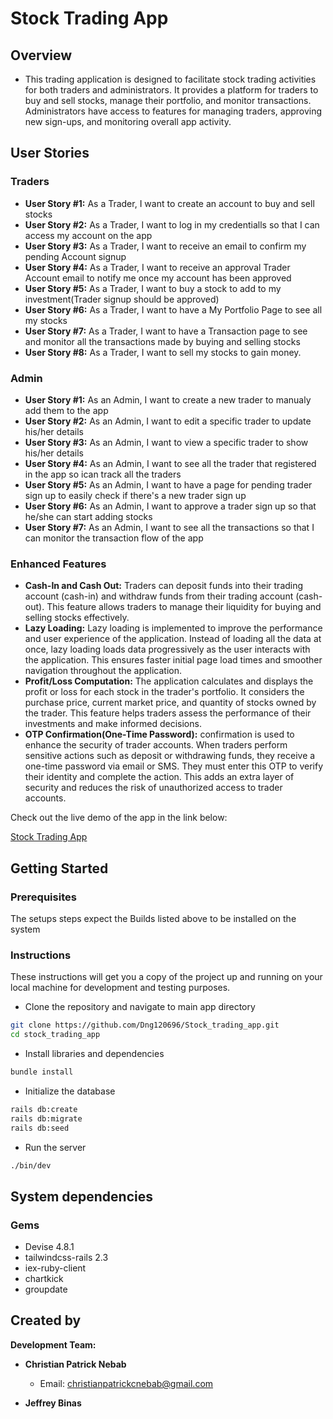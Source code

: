 # Stock Trading App

## Overview

- This trading application is designed to facilitate stock trading activities for both traders and administrators. It provides a platform for traders to buy and sell stocks, manage their portfolio, and monitor transactions. Administrators have access to features for managing traders, approving new sign-ups, and monitoring overall app activity.



## User Stories

### Traders
- **User Story #1:** As a Trader, I want to create an account to buy and sell stocks
- **User Story #2:** As a Trader, I want to log in my credentialls so that I can access my account on the app
- **User Story #3:** As a Trader, I want to receive an email to confirm my pending Account signup
- **User Story #4:** As a Trader, I want to receive an approval Trader Account email to notify me once my account has been approved
- **User Story #5:** As a Trader, I want to buy a stock to add to my investment(Trader signup should be approved)
- **User Story #6:** As a Trader, I want to have a My Portfolio Page to see all my stocks
- **User Story #7:** As a Trader, I want to have a Transaction page to see and monitor all the transactions made by buying and selling stocks
- **User Story #8:** As a Trader, I want to sell my stocks to gain money.

### Admin  
- **User Story #1:** As an Admin, I want to create a new trader to manualy add them to the app
- **User Story #2:** As an Admin, I want to edit a specific trader to update his/her details
- **User Story #3:** As an Admin, I want to view a specific trader to show his/her details
- **User Story #4:** As an Admin, I want to see all the trader that registered in the app so ican track all the traders
- **User Story #5:** As an Admin, I want to have a page for pending trader sign up to easily check if there's a new trader sign up
- **User Story #6:** As an Admin, I want to approve a trader sign up so that he/she can start adding stocks
- **User Story #7:** As an Admin, I want to see all the transactions so that I can monitor the transaction flow of the app


### Enhanced Features

- **Cash-In and Cash Out:** Traders can deposit funds into their trading account (cash-in) and withdraw funds from their trading account (cash-out). This feature allows traders to manage their liquidity for buying and selling stocks effectively.
- **Lazy Loading:** Lazy loading is implemented to improve the performance and user experience of the application. Instead of loading all the data at once, lazy loading loads data progressively as the user interacts with the application. This ensures faster initial page load times and smoother navigation throughout the application.
- **Profit/Loss Computation:** The application calculates and displays the profit or loss for each stock in the trader's portfolio. It considers the purchase price, current market price, and quantity of stocks owned by the trader. This feature helps traders assess the performance of their investments and make informed decisions.
- **OTP Confirmation(One-Time Password):** confirmation is used to enhance the security of trader accounts. When traders perform sensitive actions such as deposit or withdrawing funds, they receive a one-time password via email or SMS. They must enter this OTP to verify their identity and complete the action. This adds an extra layer of security and reduces the risk of unauthorized access to trader accounts.


Check out the live demo of the app in the link below:

[Stock Trading App](https://mysite-jjbq.onrender.com)

## **Getting Started**

### **Prerequisites**

The setups steps expect the Builds listed above to be installed on the system

### **Instructions**

These instructions will get you a copy of the project up and running on your local machine for development and testing purposes.

- Clone the repository and navigate to main app directory

```bash
git clone https://github.com/Dng120696/Stock_trading_app.git
cd stock_trading_app
```

- Install libraries and dependencies

```bash
bundle install
```

- Initialize the database

```bash
rails db:create
rails db:migrate
rails db:seed
```

- Run the server

```bash
./bin/dev
```

## **System dependencies**

### **Gems**

- Devise 4.8.1
- tailwindcss-rails 2.3
- iex-ruby-client
- chartkick
- groupdate

## Created by

**Development Team:**

- **Christian Patrick Nebab**
  - Email: [christianpatrickcnebab@gmail.com](mailto:christianpatrickcnebab@gmail.com)

- **Jeffrey Binas**


